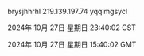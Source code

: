 brysjhhrhl 219.139.197.74 yqqlmgsycl

2024年 10月 27日 星期日 23:40:02 CST

2024年 10月 27日 星期日 15:40:02 GMT

